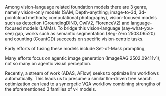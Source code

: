 Among vision-language related foundation models there are 3 genre, namely vision-only models (SAM, Depth-anything; image-to-3d, 3d-pointcloud methods; computational photography), vision-focused models such as detection (GroundingDINO, OwlV2, FlorenceV2) and language-focused models (LMMs). To bridge this vision-language (say-what-you-see) gap, works such as semantic segmentation (Seg-Zero 2503.06520) and counting (CountGD) succeeds on specific vision-centric tasks. 


Early efforts of fusing these models include Set-of-Mask prompting, 

Many efforts focus on agentic image generation (ImageRAG 2502.09411v1); not so many on agentic visual perception. 

Recently, a stream of work (ADAS, AFlow) seeks to optimize llm workflows automatically. This leads us to presume a similar llm-driven tree search optimization can lead to a synergetic VQA workflow combining strengths of the aforementioned 3 families of v-l models. 